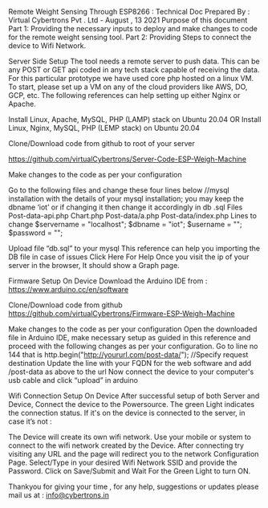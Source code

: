 
Remote Weight Sensing Through ESP8266 : Technical Doc 
Prepared By : Virtual Cybertrons  Pvt . Ltd - August , 13 2021
Purpose of this document
Part 1: Providing the necessary inputs to deploy and make changes to code for the remote weight sensing tool. 
Part 2: Providing Steps to connect the device to Wifi Network.

Server Side Setup
The tool needs a remote server to push data. This can be any POST or GET api coded in any tech stack capable of receiving the data. For this particular prototype we have used core php hosted on a linux VM.
To start, please set up a VM on any of the cloud providers like AWS, DO, GCP, etc. The following references can help setting up either Nginx or Apache. 

Install Linux, Apache, MySQL, PHP (LAMP) stack on Ubuntu 20.04
   OR
 Install Linux, Nginx, MySQL, PHP (LEMP stack) on Ubuntu 20.04 

Clone/Download code from github to root of your server

https://github.com/virtualCybertrons/Server-Code-ESP-Weigh-Machine

Make changes to the code as per your configuration 

Go to the following  files and change these four lines below //mysql installation with the details of your mysql installation; you may keep the dbname ‘iot’ or if changing it then change it accordingly in db .sql 
Files
Post-data-api.php
Chart.php
Post-data/a.php
Post-data/index.php
Lines to change 
$servername = "localhost"; 
$dbname = "iot";
$username = "";
$password = "";

Upload file “db.sql” to your mysql 
This reference can help you importing the DB file in case of issues Click Here For Help
Once you visit the ip of your server in the browser, It should show a Graph page.








Firmware Setup On Device 
Download the Arduino IDE from : https://www.arduino.cc/en/software

Clone/Download code from github
https://github.com/virtualCybertrons/Firmware-ESP-Weigh-Machine


Make changes to the code as per your configuration 
Open the downloaded file in Arduino IDE, make necessary setup as guided in this reference  and proceed with the following changes as per your configuration.
Go to line no 144 that is   http.begin("http://yoururl.com/post-data/");              //Specify request destination
Update the line with your FQDN for the web software and add /post-data as above to the url
Now connect the device to your computer's usb cable and click “upload” in arduino

Wifi Connection Setup On Device 
After successful setup of both Server and Device,  Connect the device to the Powersource.
The green Light indicates the connection status. If it's on the device is connected to the  server, in case it’s not : 


The Device will create its own wifi network.
Use your mobile or system to connect to the wifi network created by the Device.
After connecting try visiting any URL and the page will redirect you to the network Configuration Page. 
Select/Type in your desired Wifi Network SSID and provide the Password.
Click on Save/Submit and Wait For the Green Light to turn ON.

Thankyou for giving your time , for any help, suggestions or updates please mail us at : info@cybertrons.in

